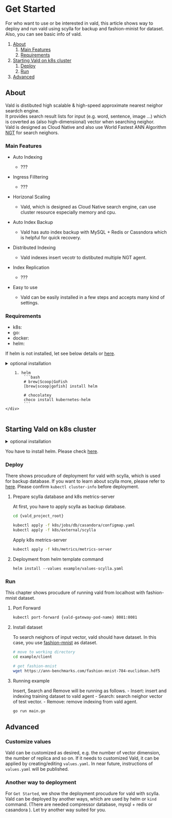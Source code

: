 # Get Started

For who want to use or be interested in vald, this article shows way to deploy and run vald using scylla for backup and fashion-minist for dataset.
Also, you can see basic info of vald.

1. [About](#About)
    1. [Main Features](#Main-Features)
    2. [Requirements](#Requirements)
2. [Starting Vald on k8s cluster](#Starting-Vald-on-k8s-cluster)
    1. [Deploy](#Deploy)
    2. [Run](#Run)
3. [Advanced](#Advanced)

## About

Vald is distibuted high scalable & high-speed approximate nearest neighor seardch engine.<br>
It provides search result lists for input (e.g. word, sentence, image ...) which is coverted as (also high-dimensional) vector when searching neighor.<br>
Vald is designed as Cloud Native and also use World Fastest ANN Algorithm [NGT](https://github.com/yahoojapan/NGT) for search neighors.

### Main Features

- Auto Indexing
    - ???

- Ingress Filltering
    - ???

- Horizonal Scaling
    - Vald, which is designed as Cloud Native search engine, can use cluster resource especially memory and cpu.

- Auto Index Backup
    - Vald has auto index backup with MySQL + Redis or Cassndora which is helpful for quick recovery.

- Distributed Indexing
    - Vald indexes insert vecotr to distibuted multiple NGT agent. 

- Index Replication
    - ???

- Easy to use
    - Vald can be easily installed in a few steps and accepts many kind of settings.

### Requirements

- k8s: 
- go:
- docker:
- helm: 

If helm is not installed, let see below details or [here](https://github.com/helm/helm#install).

<details>
    <summary>optional installation</summray>
    <div>

        1. helm
            ```bash
            # brew|Scoop|GoFish
            [brew|scoop|gofish] install helm

            # chocolatey
            choco install kubernetes-helm
            ```
    </div>
</details>

## Starting Vald on k8s cluster

<details>
    <summary>optional installation</summary>
    <div>kind</div>
</details>

You have to install helm. Please check [here](https://github.com/helm/helm#install).

### Deploy

There shows procudure of deployment for vald with scylla, which is used for backup database.
If you want to learn about scylla more, please refer to [here](https://www.scylladb.com/).
Please confirm `kubectl cluster-info` before deployment.

1. Prepare scylla database and k8s metrics-server

    At first, you have to apply scylla as backup database.

    ```bash
    cd {vald_project_root}
    
    kubectl apply -f k8s/jobs/db/casandora/configmap.yaml
    kubectl apply -f k8s/external/scylla
    ```

    Apply k8s metrics-server

    ```bash
    kubectl apply -f k8s/metrics/metrics-server
    ```

2. Deployment from helm template command

    ```
    helm install --values example/values-scylla.yaml
    ```

### Run

This chapter shows procudure of running vald from localhost with fashion-mnist dataset.

1. Port Forward

    ```bash
    kubectl port-forward {vald-gateway-pod-name} 8081:8081
    ```

2. Install dataset

    To search neighors of input vector, vald should have dataset.
    In this case, you use [fashion-mnist](https://github.com/erikbern/ann-benchmarks) as dataset.

    ```bash
    # move to working directory
    cd example/client
    
    # get fashion-mnist
    wget https://ann-benchmarks.com/fashion-mnist-784-euclidean.hdf5
    ```

3. Running example

    Insert, Search and Remove will be running as follows.
        - Insert: insert and indexing training dataset to vald agent
        - Search: search neighor vector of test vector.
        - Remove: remove indexing from vald agent.

    ```bash
    go run main.go
    ```

## Advanced

### Customize values

Vald can be customized as desired, e.g. the number of vector dimension, the number of replica and so on.
If it needs to customized Vald, it can be applied by creating/editing `values.yaml`.
In near future, instructions of `values.yaml` will be published.

### Another way to deployment

For `Get Started`, we show the deployment procudure for vald with scylla.
Vald can be deployed by another ways, which are used by helm or `kind` command. (There are needed compressor database, mysql + redis or casandora ).
Let try another way suited for you.

